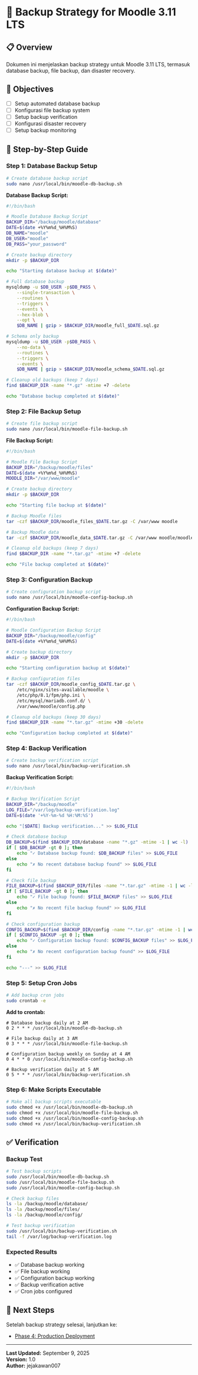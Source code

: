 # 💾 Backup Strategy for Moodle 3.11 LTS

## 📋 Overview

Dokumen ini menjelaskan backup strategy untuk Moodle 3.11 LTS, termasuk database backup, file backup, dan disaster recovery.

## 🎯 Objectives

- [ ] Setup automated database backup
- [ ] Konfigurasi file backup system
- [ ] Setup backup verification
- [ ] Konfigurasi disaster recovery
- [ ] Setup backup monitoring

## 🔧 Step-by-Step Guide

### Step 1: Database Backup Setup

```bash
# Create database backup script
sudo nano /usr/local/bin/moodle-db-backup.sh
```

**Database Backup Script:**
```bash
#!/bin/bash

# Moodle Database Backup Script
BACKUP_DIR="/backup/moodle/database"
DATE=$(date +%Y%m%d_%H%M%S)
DB_NAME="moodle"
DB_USER="moodle"
DB_PASS="your_password"

# Create backup directory
mkdir -p $BACKUP_DIR

echo "Starting database backup at $(date)"

# Full database backup
mysqldump -u $DB_USER -p$DB_PASS \
    --single-transaction \
    --routines \
    --triggers \
    --events \
    --hex-blob \
    --opt \
    $DB_NAME | gzip > $BACKUP_DIR/moodle_full_$DATE.sql.gz

# Schema only backup
mysqldump -u $DB_USER -p$DB_PASS \
    --no-data \
    --routines \
    --triggers \
    --events \
    $DB_NAME | gzip > $BACKUP_DIR/moodle_schema_$DATE.sql.gz

# Cleanup old backups (keep 7 days)
find $BACKUP_DIR -name "*.gz" -mtime +7 -delete

echo "Database backup completed at $(date)"
```

### Step 2: File Backup Setup

```bash
# Create file backup script
sudo nano /usr/local/bin/moodle-file-backup.sh
```

**File Backup Script:**
```bash
#!/bin/bash

# Moodle File Backup Script
BACKUP_DIR="/backup/moodle/files"
DATE=$(date +%Y%m%d_%H%M%S)
MOODLE_DIR="/var/www/moodle"

# Create backup directory
mkdir -p $BACKUP_DIR

echo "Starting file backup at $(date)"

# Backup Moodle files
tar -czf $BACKUP_DIR/moodle_files_$DATE.tar.gz -C /var/www moodle

# Backup Moodle data
tar -czf $BACKUP_DIR/moodle_data_$DATE.tar.gz -C /var/www moodle/moodledata

# Cleanup old backups (keep 7 days)
find $BACKUP_DIR -name "*.tar.gz" -mtime +7 -delete

echo "File backup completed at $(date)"
```

### Step 3: Configuration Backup

```bash
# Create configuration backup script
sudo nano /usr/local/bin/moodle-config-backup.sh
```

**Configuration Backup Script:**
```bash
#!/bin/bash

# Moodle Configuration Backup Script
BACKUP_DIR="/backup/moodle/config"
DATE=$(date +%Y%m%d_%H%M%S)

# Create backup directory
mkdir -p $BACKUP_DIR

echo "Starting configuration backup at $(date)"

# Backup configuration files
tar -czf $BACKUP_DIR/moodle_config_$DATE.tar.gz \
    /etc/nginx/sites-available/moodle \
    /etc/php/8.1/fpm/php.ini \
    /etc/mysql/mariadb.conf.d/ \
    /var/www/moodle/config.php

# Cleanup old backups (keep 30 days)
find $BACKUP_DIR -name "*.tar.gz" -mtime +30 -delete

echo "Configuration backup completed at $(date)"
```

### Step 4: Backup Verification

```bash
# Create backup verification script
sudo nano /usr/local/bin/backup-verification.sh
```

**Backup Verification Script:**
```bash
#!/bin/bash

# Backup Verification Script
BACKUP_DIR="/backup/moodle"
LOG_FILE="/var/log/backup-verification.log"
DATE=$(date '+%Y-%m-%d %H:%M:%S')

echo "[$DATE] Backup verification..." >> $LOG_FILE

# Check database backup
DB_BACKUP=$(find $BACKUP_DIR/database -name "*.gz" -mtime -1 | wc -l)
if [ $DB_BACKUP -gt 0 ]; then
    echo "✓ Database backup found: $DB_BACKUP files" >> $LOG_FILE
else
    echo "✗ No recent database backup found" >> $LOG_FILE
fi

# Check file backup
FILE_BACKUP=$(find $BACKUP_DIR/files -name "*.tar.gz" -mtime -1 | wc -l)
if [ $FILE_BACKUP -gt 0 ]; then
    echo "✓ File backup found: $FILE_BACKUP files" >> $LOG_FILE
else
    echo "✗ No recent file backup found" >> $LOG_FILE
fi

# Check configuration backup
CONFIG_BACKUP=$(find $BACKUP_DIR/config -name "*.tar.gz" -mtime -1 | wc -l)
if [ $CONFIG_BACKUP -gt 0 ]; then
    echo "✓ Configuration backup found: $CONFIG_BACKUP files" >> $LOG_FILE
else
    echo "✗ No recent configuration backup found" >> $LOG_FILE
fi

echo "---" >> $LOG_FILE
```

### Step 5: Setup Cron Jobs

```bash
# Add backup cron jobs
sudo crontab -e
```

**Add to crontab:**
```
# Database backup daily at 2 AM
0 2 * * * /usr/local/bin/moodle-db-backup.sh

# File backup daily at 3 AM
0 3 * * * /usr/local/bin/moodle-file-backup.sh

# Configuration backup weekly on Sunday at 4 AM
0 4 * * 0 /usr/local/bin/moodle-config-backup.sh

# Backup verification daily at 5 AM
0 5 * * * /usr/local/bin/backup-verification.sh
```

### Step 6: Make Scripts Executable

```bash
# Make all backup scripts executable
sudo chmod +x /usr/local/bin/moodle-db-backup.sh
sudo chmod +x /usr/local/bin/moodle-file-backup.sh
sudo chmod +x /usr/local/bin/moodle-config-backup.sh
sudo chmod +x /usr/local/bin/backup-verification.sh
```

## ✅ Verification

### Backup Test

```bash
# Test backup scripts
sudo /usr/local/bin/moodle-db-backup.sh
sudo /usr/local/bin/moodle-file-backup.sh
sudo /usr/local/bin/moodle-config-backup.sh

# Check backup files
ls -la /backup/moodle/database/
ls -la /backup/moodle/files/
ls -la /backup/moodle/config/

# Test backup verification
sudo /usr/local/bin/backup-verification.sh
tail -f /var/log/backup-verification.log
```

### Expected Results

- ✅ Database backup working
- ✅ File backup working
- ✅ Configuration backup working
- ✅ Backup verification active
- ✅ Cron jobs configured

## 📝 Next Steps

Setelah backup strategy selesai, lanjutkan ke:
- [Phase 4: Production Deployment](../phase-4-deployment/README.md)

---

**Last Updated:** September 9, 2025  
**Version:** 1.0  
**Author:** jejakawan007
